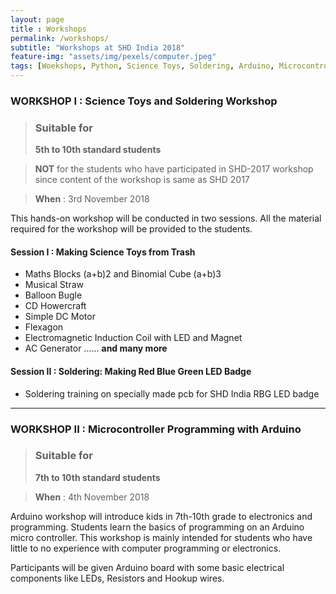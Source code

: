 ```yaml
--- 
layout: page
title : Workshops  
permalink: /workshops/
subtitle: "Workshops at SHD India 2018" 
feature-img: "assets/img/pexels/computer.jpeg"
tags: [Woekshops, Python, Science Toys, Soldering, Arduino, Microcontroller, Micropython]
---
```

### WORKSHOP I : Science Toys and Soldering Workshop
  >### Suitable for
  >**5th to 10th standard students**
  
  > **NOT** for the students who have participated in SHD-2017 workshop since content of the workshop is same as SHD 2017
  
  > **When** : 3rd November 2018
  
This hands-on workshop will be conducted in two sessions. 
All the material required for the workshop will be provided to the students.
#### Session I :  Making Science Toys from Trash

   * Maths Blocks (a+b)2  and Binomial Cube (a+b)3 
   * Musical Straw
   * Balloon Bugle
   * CD Howercraft
   * Simple DC Motor 
   * Flexagon
   * Electromagnetic Induction Coil with LED and Magnet
   * AC Generator   ...... **and many more**             
              
#### Session II : Soldering: Making Red Blue Green LED Badge 
   * Soldering training on specially made pcb for SHD India RBG LED badge

***

### WORKSHOP II : Microcontroller Programming with Arduino
  >### Suitable for
  >**7th to 10th standard students**
  
  > **When** : 4th November 2018
  
Arduino workshop will introduce kids in 7th-10th grade to electronics and programming. Students learn the basics of programming on an Arduino micro controller. This workshop is mainly intended for students who have little to no experience with computer programming or electronics.

Participants will be given Arduino board with some basic electrical components like LEDs, Resistors and Hookup wires.
